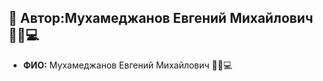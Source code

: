## 📌 Автор:Мухамеджанов Евгений Михайлович 👱‍♂️💻   

- **ФИО:** Мухамеджанов Евгений Михайлович 👱‍♂️💻    

